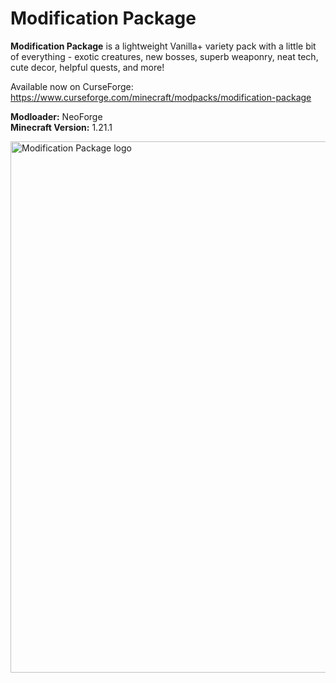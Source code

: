 # Modification Package

**Modification Package** is a lightweight Vanilla+ variety pack with a little bit of everything - exotic creatures, new bosses, superb weaponry, neat tech, cute decor, helpful quests, and more!

Available now on CurseForge: https://www.curseforge.com/minecraft/modpacks/modification-package

**Modloader:** NeoForge  
**Minecraft Version:** 1.21.1

<img width="850" height="850" alt="Modification Package logo" src="https://github.com/user-attachments/assets/d6106489-4459-4224-95f3-e9091775e381" />
